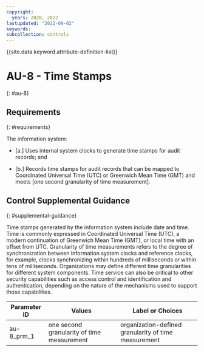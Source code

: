 ```yaml
---
copyright:
  years: 2020, 2022
lastupdated: "2022-09-02"
keywords: 
subcollection: controls
---
```



{{site.data.keyword.attribute-definition-list}}


# AU-8 - Time Stamps
{: #au-8}

## Requirements
{: #requirements}

The information system:

- \[a.\] Uses internal system clocks to generate time stamps for audit records; and

- \[b.\] Records time stamps for audit records that can be mapped to Coordinated Universal Time (UTC) or Greenwich Mean Time (GMT) and meets [one second granularity of time measurement].

## Control Supplemental Guidance
{: #supplemental-guidance}

Time stamps generated by the information system include date and time. Time is commonly expressed in Coordinated Universal Time (UTC), a modern continuation of Greenwich Mean Time (GMT), or local time with an offset from UTC. Granularity of time measurements refers to the degree of synchronization between information system clocks and reference clocks, for example, clocks synchronizing within hundreds of milliseconds or within tens of milliseconds. Organizations may define different time granularities for different system components. Time service can also be critical to other security capabilities such as access control and identification and authentication, depending on the nature of the mechanisms used to support those capabilities.

| Parameter ID | Values | Label or Choices |
|---|---|---|
| au-8_prm_1 | one second granularity of time measurement | organization-defined granularity of time measurement |

